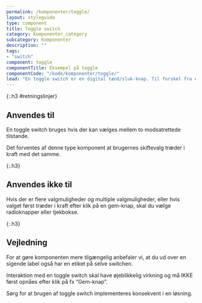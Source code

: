 ```yaml
---
permalink: /komponenter/toggle/
layout: styleguide
type: component
title: Toggle switch
category: Komponenter_category
subcategory: Komponenter
description: ""
tags:
- "switch"
component: toggle
componentTitle: Eksempel på toggle
componentCode: "/kode/komponenter/toggle/"
lead: "En toggle switch er en digital tænd/sluk-knap. Til forskel fra en radioknap eller tjekboks træder valget i kraft i det øjeblik brugerne interagerer med komponenten."
---
```


{:.h3 #retningslinjer}
## Anvendes til

En toggle switch bruges hvis der kan vælges mellem to modsatrettede tilstande. 

Det forventes af denne type komponent at brugernes skiftevalg træder i kraft med det samme. 


{:.h3}
## Anvendes ikke til

Hvis der er flere valgmuligheder og multiple valgmuligheder, eller hvis valget først træder i kraft efter klik på en gem-knap, skal du vælge radioknapper eller tjekbokse.

{:.h3}
## Vejledning

For at gøre komponenten mere tilgængelig anbefaler vi, at du ud over en sigende label også har en etiket på selve switchen.

Interaktion med en toggle switch skal have øjeblikkelig virkning og må IKKE først opnåes efter klik på fx “Gem-knap”. 

Sørg for at brugen af toggle switch implementeres konsekvent i en løsning.

